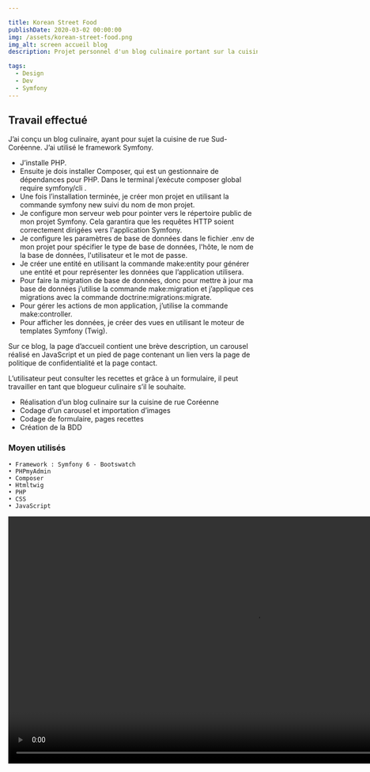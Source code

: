 ```yaml
---

title: Korean Street Food
publishDate: 2020-03-02 00:00:00
img: /assets/korean-street-food.png
img_alt: screen accueil blog
description: Projet personnel d'un blog culinaire portant sur la cuisine de rue Sud-Coréenne

tags:
  - Design
  - Dev
  - Symfony
---
```

## Travail effectué
J’ai conçu un blog culinaire, ayant pour sujet la cuisine de rue Sud-Coréenne. J’ai utilisé le framework Symfony.
- J’installe PHP.
- Ensuite je dois installer Composer, qui est un gestionnaire de dépendances pour PHP. Dans le terminal j’exécute composer global require symfony/cli .
- Une fois l’installation terminée, je créer mon projet en utilisant la commande symfony new suivi du nom de mon projet.
- Je configure mon serveur web pour pointer vers le répertoire public de mon projet Symfony. Cela garantira que les requêtes HTTP soient correctement dirigées vers l'application Symfony.
- Je configure les paramètres de base de données dans le fichier .env de mon projet pour spécifier le type de base de données, l'hôte, le nom de la base de données, l'utilisateur et le mot de passe. 
- Je créer une entité en utilisant  la commande make:entity pour générer une entité et pour représenter les données que l’application utilisera.
- Pour faire la migration de base de données, donc pour mettre à jour ma base de données j’utilise la commande make:migration et j’applique ces migrations avec la commande doctrine:migrations:migrate.
- Pour gérer les actions de mon application, j’utilise la commande make:controller.
- Pour afficher les données, je créer des vues en utilisant le moteur de templates Symfony (Twig).
> 
Sur ce blog, la page d’accueil contient une brève description, un carousel réalisé en JavaScript et un pied de
page contenant un lien vers la page de politique de confidentialité et la page contact.
> 
L’utilisateur peut consulter les recettes et grâce à un formulaire, il peut travailler en tant que blogueur culinaire s’il le souhaite.
>
- Réalisation d’un blog culinaire sur la cuisine de rue Coréenne 
- Codage d’un carousel et importation d’images 
- Codage de formulaire, pages recettes
- Création de la BDD 


### Moyen utilisés
    • Framework : Symfony 6 - Bootswatch
    • PHPmyAdmin
    • Composer
    • Htmltwig 
    • PHP  
    • CSS 
    • JavaScript

<video width="1000" height="500" controls
  src="/assets/korean-street-food-home.mp4"
  type="video/mp4">
  korean-street-food
</video>

